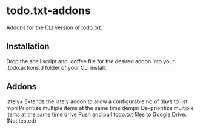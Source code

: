 todo.txt-addons
===============

Addons for the CLI version of todo.txt.

## Installation

Drop the shell script and .coffee file for the desired addon into your .todo.actions.d folder of your CLI install.

## Addons
lately+		Extends the lately addon to allow a configurable no of days to list
mpri		Prioritize multiple items at the same time
dempri		De-prioritize multiple items at the same time
drive		Push and pull todo.txt files to Google Drive. (Not tested)
